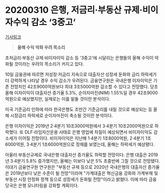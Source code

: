 # 20200310 은행, 저금리·부동산 규제·비이자수익 감소 ‘3중고’

[기사링크](<https://news.naver.com/main/read.nhn?mode=LS2D&mid=shm&sid1=101&sid2=259&oid=014&aid=0004387403>)



> **올해 수익 악화 우려 목소리**



  초저금리·부동산 규제·비이자이익 감소 등 '3중고'에 시달리는 은행들의 올해 수익이 악화될 것이라는 우려의 목소리가 커지고 있다.



10일 금융권에 따르면 저성장·저금리 지속으로 대출자산 성장세 둔화와 금리 하락세가 더 강력하게 나타날 경우 수익 감소가 우려된다. 금융연구원은 국내은행 이자이익은 기존 전망치인 42조9000억원보다 최대 3조5000억원 감소할 수 있다고 전망했다. 당초 올해 이자이익이 대출자산 증가율 5.3%, 순이자마진(NIM) 1.55%일 경우 42조9000억원으로 예상했지만, 실제로는 이를 밑돌 것이란 분석이다.



미국 기준금리 인하에 따라 한국은행도 조만간 기준금리를 내릴 것으로 예상되는 등 올해 시장금리 하락세로 순이자마진이 축소될 것이란 분석이다.



은행 이자이익은 2019년 2·4분기 10조3000억원에서 3·4분기 10조2000억원으로 하락했다. 또 DLF·라임자산운용 사태로 은행 영업에 차질이 예상되면서 비이자이익도 감소세가 이어질 전망이다. 비이자이익은 지난해 1·4분기 1조8000억원, 2·4분기 1조6000억원, 3·4분기 1조6000억원으로 정체를 보였는데, 올해는 하락세가 예상됐다.



아울러 부동산규제로 국내은행 대출자산 증가율도 하락할 전망이다. 은행 대출은 2019년 3·4분기 5.8% 증가했지만, 올해는 이보다 낮은 5% 초중반에 그칠 것으로 전망됐다. 이대기 금융연구원 연구원은 "부동산 규제 등으로 2020년 국내은행의 대출자산 증가율은 2019년보다 낮은 수준이 될 전망"이라며 "가계대출은 혁신금융 강화와 가계부채 및 부동산 시장 안정화 정책 등으로 성장세가 둔화될 전망"이라고 밝혔다. 이에 따라 금융당국은 은행 모니터링을 강화할 계획이다.  